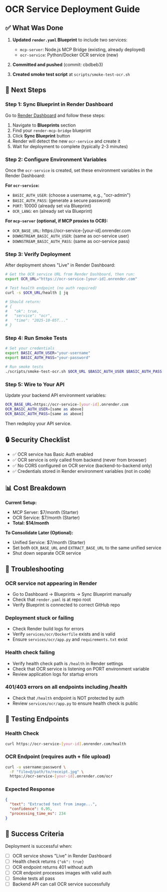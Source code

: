 # OCR Service Deployment Guide

## ✅ What Was Done

1. **Updated `render.yaml` Blueprint** to include two services:
   - `mcp-server`: Node.js MCP Bridge (existing, already deployed)
   - `ocr-service`: Python/Docker OCR service (new)

2. **Committed and pushed** (commit: cbdbeb3)

3. **Created smoke test script** at `scripts/smoke-test-ocr.sh`

## 🚀 Next Steps

### Step 1: Sync Blueprint in Render Dashboard

Go to [Render Dashboard](https://dashboard.render.com) and follow these steps:

1. Navigate to **Blueprints** section
2. Find your `render-mcp-bridge` blueprint
3. Click **Sync Blueprint** button
4. Render will detect the new `ocr-service` and create it
5. Wait for deployment to complete (typically 2-3 minutes)

### Step 2: Configure Environment Variables

Once the `ocr-service` is created, set these environment variables in the Render Dashboard:

**For `ocr-service`:**
- `BASIC_AUTH_USER`: (choose a username, e.g., "ocr-admin")
- `BASIC_AUTH_PASS`: (generate a secure password)
- `PORT`: 10000 (already set via Blueprint)
- `OCR_LANG`: en (already set via Blueprint)

**For `mcp-server` (optional, if MCP proxies to OCR):**
- `OCR_BASE_URL`: https://ocr-service-[your-id].onrender.com
- `DOWNSTREAM_BASIC_AUTH_USER`: (same as ocr-service user)
- `DOWNSTREAM_BASIC_AUTH_PASS`: (same as ocr-service pass)

### Step 3: Verify Deployment

After deployment shows "Live" in Render Dashboard:

```bash
# Get the OCR service URL from Render Dashboard, then run:
export OCR_URL="https://ocr-service-[your-id].onrender.com"

# Test health endpoint (no auth required)
curl -s $OCR_URL/health | jq

# Should return:
# {
#   "ok": true,
#   "service": "ocr",
#   "time": "2025-10-05T..."
# }
```

### Step 4: Run Smoke Tests

```bash
# Set your credentials
export BASIC_AUTH_USER="your-username"
export BASIC_AUTH_PASS="your-password"

# Run smoke tests
./scripts/smoke-test-ocr.sh $OCR_URL $BASIC_AUTH_USER $BASIC_AUTH_PASS
```

### Step 5: Wire to Your API

Update your backend API environment variables:

```bash
OCR_BASE_URL=https://ocr-service-[your-id].onrender.com
OCR_BASIC_AUTH_USER=[same as above]
OCR_BASIC_AUTH_PASS=[same as above]
```

Then redeploy your API service.

## 🔒 Security Checklist

- ✅ OCR service has Basic Auth enabled
- ✅ OCR service is only called from backend (never from browser)
- ✅ No CORS configured on OCR service (backend-to-backend only)
- ✅ Credentials stored in Render environment variables (not in code)

## 📊 Cost Breakdown

**Current Setup:**
- MCP Server: $7/month (Starter)
- OCR Service: $7/month (Starter)
- **Total: $14/month**

**To Consolidate Later (Optional):**
- Unified Service: $7/month (Starter)
- Set both `OCR_BASE_URL` and `EXTRACT_BASE_URL` to the same unified service
- Shut down separate OCR service

## 🔧 Troubleshooting

### OCR service not appearing in Render
- Go to Dashboard → Blueprints → Sync Blueprint manually
- Check that `render.yaml` is at repo root
- Verify Blueprint is connected to correct GitHub repo

### Deployment stuck or failing
- Check Render build logs for errors
- Verify `services/ocr/Dockerfile` exists and is valid
- Ensure `services/ocr/app.py` and `requirements.txt` exist

### Health check failing
- Verify health check path is `/health` in Render settings
- Check that OCR service is listening on PORT environment variable
- Review application logs for startup errors

### 401/403 errors on all endpoints including /health
- Check that `/health` endpoint is NOT protected by auth
- Review `services/ocr/app.py` to ensure health check is public

## 📝 Testing Endpoints

### Health Check
```bash
curl https://ocr-service-[your-id].onrender.com/health
```

### OCR Endpoint (requires auth + file upload)
```bash
curl -u username:password \
  -F "file=@/path/to/receipt.jpg" \
  https://ocr-service-[your-id].onrender.com/ocr
```

### Expected Response
```json
{
  "text": "Extracted text from image...",
  "confidence": 0.95,
  "processing_time_ms": 234
}
```

## 🎯 Success Criteria

Deployment is successful when:
- [ ] OCR service shows "Live" in Render Dashboard
- [ ] Health check returns `{"ok": true}`
- [ ] OCR endpoint returns 401 without auth
- [ ] OCR endpoint processes images with valid auth
- [ ] Smoke tests all pass
- [ ] Backend API can call OCR service successfully
